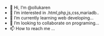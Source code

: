 - 👋 Hi, I’m @ollukaren
- 👀 I’m interested in .html,php,js,css,mariadb..
- 🌱 I’m currently learning web developing...
- 💞️ I’m looking to collaborate on programing...
- 📫 How to reach me ...

<!---
ollukaren/ollukaren is a ✨ special ✨ repository because its `README.md` (this file) appears on your GitHub profile.
You can click the Preview link to take a look at your changes.
--->
